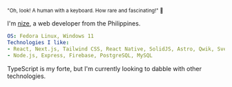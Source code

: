 <sup>"Oh, look! A human with a keyboard. How rare and fascinating!" 🎹</sup>

I'm [nize](https://nize.foo), a web developer from the Philippines.

```yaml
OS: Fedora Linux, Windows 11
Technologies I like:
- React, Next.js, Tailwind CSS, React Native, SolidJS, Astro, Qwik, Svelte
- Node.js, Express, Firebase, PostgreSQL, MySQL
```

TypeScript is my forte, but I'm currently looking to dabble with other technologies.
